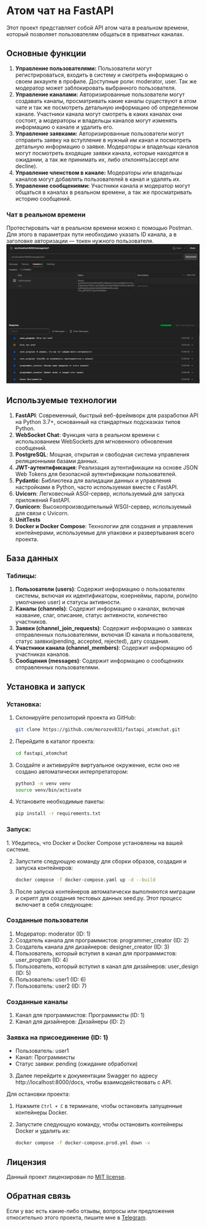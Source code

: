 <h1>Атом чат на FastAPI</h1>
Этот проект представляет собой API атом чата в реальном времени, который позволяет пользователям общаться в приватных каналах.
<h2>Основные функции</h2>
<ol>
  <li><b>Управление пользователями:</b> Пользователи могут регистрироваться, входить в систему и смотреть информацию о своем аккаунте в профиле. Доступные роли: moderator, user. Так же модератор может заблокировать выбранного пользователя.</li>
  <li><b>Управление каналами:</b> Авторизированные пользователи могут создавать каналы, просматривать какие каналы существуют в атом чате и так же посмотреть детальную информацию об определенном канале. Участники канала могут смотреть в каких каналах они состоят, а модераторы и владельцы каналов могут изменять информацию о канале и удалить его.</li>
  <li><b>Управление заявками:</b> Авторизированные пользователи могут отправить заявку на вступление в нужный им канал и посмотреть детальную информацию о заявке. Модераторы и владельцы каналов могут посмотреть входящие заявки канала, которые находятся в ожидании, а так же принимать их, либо отклонять(accept или decline).</li>
  <li><b>Управление членством в канале:</b> Модераторы или владельцы каналов могут добавлять пользователей в канал и удалять их.</li>
  <li><b>Управление сообщениями:</b> Участники канала и модератор могут общаться в каналах в реальном времени, а так же просматривать историю сообщений.</li>
</ol>
<h3>Чат в реальном времени</h3>
Протестировать чат в реальном времени можно с помощью Postman. Для этого в параметрах пути необходимо указать ID канала, а в заголовке авторизации — токен нужного пользователя.
<img src="https://github.com/morozov831/fastapi_atomchat/blob/master/image.png">
<h2>Используемые технологии</h2>
<ol>
  <li><b>FastAPI</b>: Современный, быстрый веб-фреймворк для разработки API на Python 3.7+, основанный на стандартных подсказках типов Python.</li>
  <li><b>WebSocket Chat</b>: Функция чата в реальном времени с использованием WebSockets для мгновенного обновления сообщений.</li>
  <li><b>PostgreSQL</b>: Мощная, открытая и свободная система управления реляционными базами данных.</li>
  <li><b>JWT-аутентификация</b>: Реализация аутентификации на основе JSON Web Tokens для безопасной аутентификации пользователей.</li>
  <li><b>Pydantic</b>: Библиотека для валидации данных и управления настройками в Python, часто используемая вместе с FastAPI.</li>
  <li><b>Uvicorn</b>: Легковесный ASGI-сервер, используемый для запуска приложений FastAPI.</li>
  <li><b>Gunicorn</b>: Высокопроизводительный WSGI-сервер, используемый для связи с Uvicorn.</li>
  <li><b>UnitTests</b></li>
  <li><b>Docker и Docker Compose</b>: Технологии для создания и управления контейнерами, используемые для упаковки и развертывания всего проекта.</li>
</ol>
<h2>База данных</h2>
<h3>Таблицы:</h3>
<ol>
  <li><b>Пользователи (users)</b>: Содержит информацию о пользователях системы, включая их идентификаторы, юзернеймы, пароли, роли(по умолчанию user) и статусы активности.</li>
  <li><b>Каналы (channels)</b>: Содержит информацию о каналах, включая название, слаг, описание, статус активности, количество участников.</li>
  <li><b>Заявки (channel_join_requests)</b>: Содержит информацию о заявках отправленных пользователями, включая ID канала и пользователя, статус заявки(pending, accepted, rejected), дату создания.</li>
  <li><b>Участники канала (channel_members)</b>: Содержит информацию об участниках каналов.</li>
  <li><b>Сообщения (messages)</b>: Содержит информацию о сообщениях отправленных пользователями.</li>
</ol>
<h2>Установка и запуск</h2>
<h3>Установка:</h3>

1. Склонируйте репозиторий проекта из GitHub:
   ```bash
   git clone https://github.com/morozov831/fastapi_atomchat.git
   ```

2. Перейдите в каталог проекта:
   ```bash
   cd fastapi_atomchat
   ```
3. Создайте и активируйте виртуальное окружение, если оно не создано автоматически интерпретатором:
   ```bash
   python3 -m venv venv
   source venv/bin/activate
   ```

4. Установите необходимые пакеты:
   ```bash
   pip install -r requirements.txt
   ```

<h3>Запуск:</h3>
1. Убедитесь, что Docker и Docker Compose установлены на вашей системе.

2. Запустите следующую команду для сборки образов, создадия и запуска контейнеров:
   ```bash
   docker compose -f docker-compose.yaml up -d --build
   ```
2. После запуска контейнеров автоматически выполняются миграции и скрипт для создания тестовых данных seed.py. Этот процесс включает в себя следующее:

### Созданные пользователи
1. Модератор: moderator (ID: 1)
2. Создатель канала для программистов: programmer_creator (ID: 2)
3. Создатель канала для дизайнеров: designer_creator (ID: 3)
4. Пользователь, который вступил в канал для программистов: user_program (ID: 4)
5. Пользователь, который вступил в канал для дизайнеров: user_design (ID: 5)
6. Пользователь: user1 (ID: 6)
7. Пользователь: user2 (ID: 7)

### Созданные каналы
1. Канал для программистов: Программисты (ID: 1)
2. Канал для дизайнеров: Дизайнеры (ID: 2)

### Заявка на присоединение (ID: 1)
- Пользователь: user1 
- Канал: Программисты 
- Статус заявки: pending (ожидание обработки)

3. Далее перейдите к документации Swagger
   по адресу http://localhost:8000/docs, чтобы
   взаимодействовать с
   API.

Для остановки проекта:

1. Нажмите `Ctrl + C` в терминале, чтобы остановить запущенные контейнеры
   Docker.

2. Запустите следующую команду, чтобы остановить контейнеры Docker и удалить их:
   ```bash
   docker compose -f docker-compose.prod.yml down -v
   ```
<h2>Лицензия</h2>
Данный проект лицензирован по <a href="https://github.com/morozov831/fastapi_atomchat/blob/master/LICENSE">MIT license</a>.
<h2>Обратная связь</h2>

Если у вас есть какие-либо отзывы, вопросы или предложения относительно этого
проекта, пишите мне в <a href="https://t.me/morozov_831">Telegram</a>. 
